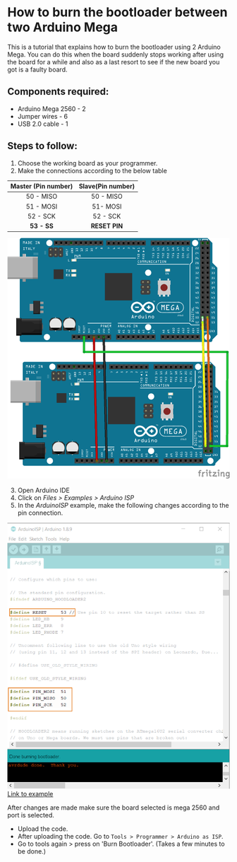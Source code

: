 # How to burn the bootloader between two Arduino Mega

This is a tutorial that explains how to burn the bootloader using 2 Arduino Mega. You can do this when the board suddenly stops working after using the board for a while and also as a last resort to see if the new board you got is a faulty board.

## Components required:

* Arduino Mega 2560 - 2
* Jumper wires - 6
* USB 2.0 cable - 1

## Steps to follow:

1. Choose the working board as your programmer.
2. Make the connections according to the below table

| Master (Pin number) 	| Slave(Pin number) 	|
|:-------------------:	|:-----------------:	|
| 50 - MISO           	| 50 - MISO         	|
| 51 - MOSI           	| 51- MOSI          	|
| 52 - SCK            	| 52 - SCK          	|
| **53 - SS**          | **RESET PIN** |

![Mega-To-Mega connection](/assets/img/hardware/boards/mega-to-mega_connection.png)

3. Open Arduino IDE
4. Click on *Files > Examples > Arduino ISP*
6. In the *ArduinoISP* example, make the following changes according to the pin connection.

![ArduinoISP example](/assets/img/hardware/boards/ArduinoISP_Example.png)
[Link to example](https://create.arduino.cc/example/builtin/11.ArduinoISP%5CArduinoISP/ArduinoISP/preview?embed&snippet=L68-L89&hidenumbers#L73,L85-L87)


After changes are made make sure the board selected is mega 2560 and port is selected.

* Upload the code.
* After uploading the code. Go to `Tools > Programmer > Arduino as ISP`.
* Go to tools again > press on 'Burn Bootloader'.  (Takes a few minutes to be done.)
